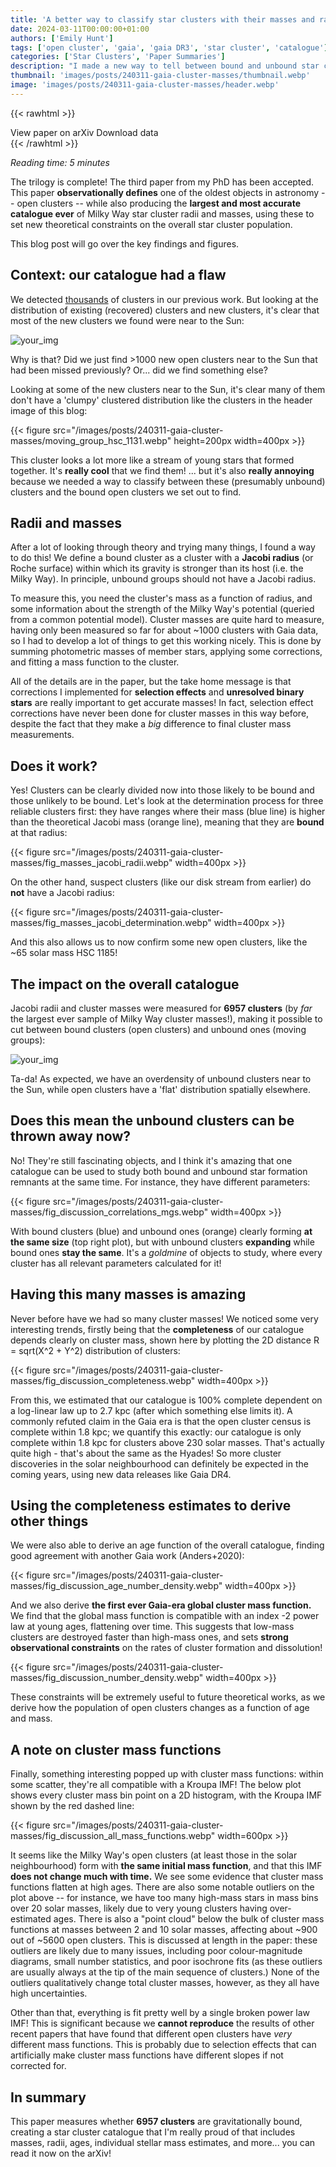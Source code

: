 ```yaml
---
title: 'A better way to classify star clusters with their masses and radii'
date: 2024-03-11T00:00:00+01:00
authors: ['Emily Hunt']
tags: ['open cluster', 'gaia', 'gaia DR3', 'star cluster', 'catalogue']
categories: ['Star Clusters', 'Paper Summaries']
description: "I made a new way to tell between bound and unbound star clusters, as well as measuring more cluster masses than ever before!"
thumbnail: 'images/posts/240311-gaia-cluster-masses/thumbnail.webp'
image: 'images/posts/240311-gaia-cluster-masses/header.webp'
---
```


{{< rawhtml >}}
<div class="info-buttons" style="text-decoration: none">
        <a href="https://arxiv.org/abs/2403.05143" class="button " style="text-decoration: none">View paper on arXiv</a>
        <a href="https://drive.google.com/drive/folders/1TBqPST9vxSmOaoaFUWPh64_4Ni1Ytusk?usp=drive_link" class="button button-base-text" style="text-decoration: none">Download data</a>
</div>
{{< /rawhtml >}}

_Reading time: 5 minutes_ 

The trilogy is complete! The third paper from my PhD has been accepted. This paper **observationally defines** one of the oldest objects in astronomy -- open clusters -- while also producing the **largest and most accurate catalogue ever** of Milky Way star cluster radii and masses, using these to set new theoretical constraints on the overall star cluster population.

This blog post will go over the key findings and figures.


## Context: our catalogue had a flaw

We detected [thousands](/posts/230324-gaia-cluster-catalogue/) of clusters in our previous work. But looking at the distribution of existing (recovered) clusters and new clusters, it's clear that most of the new clusters we found were near to the Sun:

![your_img](/images/posts/240311-gaia-cluster-masses/existing_vs_new.webp)

Why is that? Did we just find >1000 new open clusters near to the Sun that had been missed previously? Or... did we find something else?

Looking at some of the new clusters near to the Sun, it's clear many of them don't have a 'clumpy' clustered distribution like the clusters in the header image of this blog:

{{< figure src="/images/posts/240311-gaia-cluster-masses/moving_group_hsc_1131.webp" height=200px width=400px >}}
<!-- {{< figure src="/images/posts/240311-gaia-cluster-masses/moving_group_hsc_2376.webp" height=200px width=400px >}} -->

This cluster looks a lot more like a stream of young stars that formed together. It's **really cool** that we find them! ... but it's also **really annoying** because we needed a way to classify between these (presumably unbound) clusters and the bound open clusters we set out to find.


## Radii and masses

After a lot of looking through theory and trying many things, I found a way to do this! We define a bound cluster as a cluster with a **Jacobi radius** (or Roche surface) within which its gravity is stronger than its host (i.e. the Milky Way). In principle, unbound groups should not have a Jacobi radius.

To measure this, you need the cluster's mass as a function of radius, and some information about the strength of the Milky Way's potential (queried from a common potential model). Cluster masses are quite hard to measure, having only been measured so far for about ~1000 clusters with Gaia data, so I had to develop a lot of things to get this working nicely. This is done by summing photometric masses of member stars, applying some corrections, and fitting a mass function to the cluster.

All of the details are in the paper, but the take home message is that corrections I implemented for **selection effects** and **unresolved binary stars** are really important to get accurate masses! In fact, selection effect corrections have never been done for cluster masses in this way before, despite the fact that they make a *big* difference to final cluster mass measurements.


## Does it work?

Yes! Clusters can be clearly divided now into those likely to be bound and those unlikely to be bound. Let's look at the determination process for three reliable clusters first: they have ranges where their mass (blue line) is higher than the theoretical Jacobi mass (orange line), meaning that they are **bound** at that radius:

{{< figure src="/images/posts/240311-gaia-cluster-masses/fig_masses_jacobi_radii.webp" width=400px >}}

On the other hand, suspect clusters (like our disk stream from earlier) do **not** have a Jacobi radius:

{{< figure src="/images/posts/240311-gaia-cluster-masses/fig_masses_jacobi_determination.webp" width=400px >}}

And this also allows us to now confirm some new open clusters, like the ~65 solar mass HSC 1185!


## The impact on the overall catalogue

Jacobi radii and cluster masses were measured for **6957 clusters** (by _far_ the largest ever sample of Milky Way cluster masses!), making it possible to cut between bound clusters (open clusters) and unbound ones (moving groups):

![your_img](/images/posts/240311-gaia-cluster-masses/fig_discussion_xyz_distribution.webp)

Ta-da! As expected, we have an overdensity of unbound clusters near to the Sun, while open clusters have a 'flat' distribution spatially elsewhere.


## Does this mean the unbound clusters can be thrown away now?

No! They're still fascinating objects, and I think it's amazing that one catalogue can be used to study both bound and unbound star formation remnants at the same time. For instance, they have different parameters:

{{< figure src="/images/posts/240311-gaia-cluster-masses/fig_discussion_correlations_mgs.webp" width=400px >}}

With bound clusters (blue) and unbound ones (orange) clearly forming **at the same size** (top right plot), but with unbound clusters **expanding** while bound ones **stay the same**. It's a _goldmine_ of objects to study, where every cluster has all relevant parameters calculated for it!


## Having this many masses is amazing

Never before have we had so many cluster masses! We noticed some very interesting trends, firstly being that the **completeness** of our catalogue depends clearly on cluster mass, shown here by plotting the 2D distance R = sqrt(X^2 + Y^2) distribution of clusters:

{{< figure src="/images/posts/240311-gaia-cluster-masses/fig_discussion_completeness.webp" width=400px >}}

From this, we estimated that our catalogue is 100% complete dependent on a log-linear law up to 2.7 kpc (after which something else limits it). A commonly refuted claim in the Gaia era is that the open cluster census is complete within 1.8 kpc; we quantify this exactly: our catalogue is only complete within 1.8 kpc for clusters above 230 solar masses. That's actually quite high - that's about the same as the Hyades! So more cluster discoveries in the solar neighbourhood can definitely be expected in the coming years, using new data releases like Gaia DR4.


## Using the completeness estimates to derive other things

We were also able to derive an age function of the overall catalogue, finding good agreement with another Gaia work (Anders+2020):

{{< figure src="/images/posts/240311-gaia-cluster-masses/fig_discussion_age_number_density.webp" width=400px >}}

And we also derive **the first ever Gaia-era global cluster mass function.** We find that the global mass function is compatible with an index -2 power law at young ages, flattening over time. This suggests that low-mass clusters are destroyed faster than high-mass ones, and sets **strong observational constraints** on the rates of cluster formation and dissolution!

{{< figure src="/images/posts/240311-gaia-cluster-masses/fig_discussion_number_density.webp" width=400px >}}

These constraints will be extremely useful to future theoretical works, as we derive how the population of open clusters changes as a function of age and mass.

## A note on cluster mass functions

Finally, something interesting popped up with cluster mass functions: within some scatter, they're all compatible with a Kroupa IMF! The below plot shows every cluster mass bin point on a 2D histogram, with the Kroupa IMF shown by the red dashed line:

{{< figure src="/images/posts/240311-gaia-cluster-masses/fig_discussion_all_mass_functions.webp" width=600px >}}

It seems like the Milky Way's open clusters (at least those in the solar neighbourhood) form with **the same initial mass function**, and that this IMF **does not change much with time.** We see some evidence that cluster mass functions flatten at high ages. There are also some notable outliers on the plot above -- for instance, we have too many high-mass stars in mass bins over 20 solar masses, likely due to very young clusters having over-estimated ages. There is also a "point cloud" below the bulk of cluster mass functions at masses between 2 and 10 solar masses, affecting about ~900 out of ~5600 open clusters. This is discussed at length in the paper: these outliers are likely due to many issues, including poor colour-magnitude diagrams, small number statistics, and poor isochrone fits (as these outliers are usually always at the tip of the main sequence of clusters.) None of the outliers qualitatively change total cluster masses, however, as they all have high uncertainties.

Other than that, everything is fit pretty well by a single broken power law IMF! This is significant because we **cannot reproduce** the results of other recent papers that have found that different open clusters have _very_ different mass functions. This is probably due to selection effects that can artificially make cluster mass functions have different slopes if not corrected for.


## In summary

This paper measures whether **6957 clusters** are gravitationally bound, creating a star cluster catalogue that I'm really proud of that includes masses, radii, ages, individual stellar mass estimates, and more... you can read it now on the arXiv!


